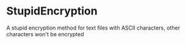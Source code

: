 # StupidEncryption
A stupid encryption method for text files with ASCII characters, other characters won't be encrypted

